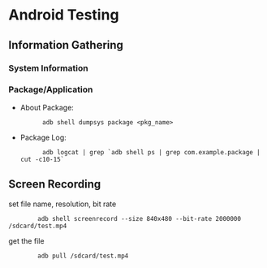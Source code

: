 # Android Testing

## Information Gathering

### System Information

### Package/Application

- About Package:

            adb shell dumpsys package <pkg_name>

- Package Log:

            adb logcat | grep `adb shell ps | grep com.example.package | cut -c10-15`


## Screen Recording

set file name, resolution, bit rate

            adb shell screenrecord --size 840x480 --bit-rate 2000000 /sdcard/test.mp4

get the file 

            adb pull /sdcard/test.mp4
